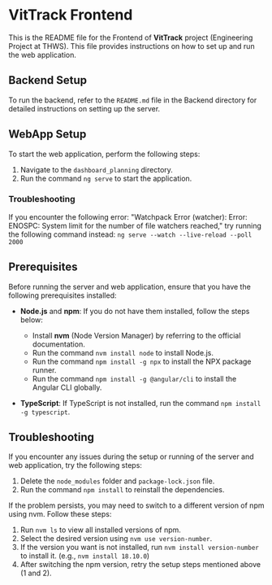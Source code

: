 # VitTrack Frontend

This is the README file for the Frontend of **VitTrack** project (Engineering Project at THWS). This file provides instructions on how to set up and run the web application.

## Backend Setup

To run the backend, refer to the `README.md` file in the Backend directory for detailed instructions on setting up the server.

## WebApp Setup

To start the web application, perform the following steps:

1. Navigate to the `dashboard_planning` directory.
2. Run the command `ng serve` to start the application.

### Troubleshooting

If you encounter the following error: "Watchpack Error (watcher): Error: ENOSPC: System limit for the number of file watchers reached," try running the following command instead:
`ng serve --watch --live-reload --poll 2000`

## Prerequisites

Before running the server and web application, ensure that you have the following prerequisites installed:

- **Node.js** and **npm**: If you do not have them installed, follow the steps below:

    - Install **nvm** (Node Version Manager) by referring to the official documentation.
    - Run the command `nvm install node` to install Node.js.
    - Run the command `npm install -g npx` to install the NPX package runner.
    - Run the command `npm install -g @angular/cli` to install the Angular CLI globally.

- **TypeScript**: If TypeScript is not installed, run the command `npm install -g typescript`.

## Troubleshooting

If you encounter any issues during the setup or running of the server and web application, try the following steps:

1. Delete the `node_modules` folder and `package-lock.json` file.
2. Run the command `npm install` to reinstall the dependencies.

If the problem persists, you may need to switch to a different version of npm using nvm. Follow these steps:

1. Run `nvm ls` to view all installed versions of npm.
2. Select the desired version using `nvm use version-number`.
3. If the version you want is not installed, run `nvm install version-number` to install it. (e.g., `nvm install 18.10.0`)
4. After switching the npm version, retry the setup steps mentioned above (1 and 2).
